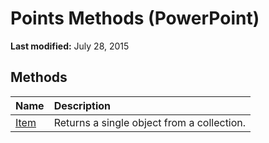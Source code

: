 
# Points Methods (PowerPoint)

 **Last modified:** July 28, 2015


## Methods



|**Name**|**Description**|
|:-----|:-----|
| [Item](d3a6b3cf-3fbb-1e0f-b9cf-0b707839de67.md)|Returns a single object from a collection.|

